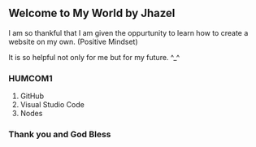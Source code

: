 ## Welcome to My World by Jhazel

I am so thankful that I am given the oppurtunity to learn how to create a website on my own. (Positive Mindset)

It is so helpful not only for me but for my future. ^_^

### HUMCOM1

1. GitHub
2. Visual Studio Code
3. Nodes


### Thank you and God Bless
